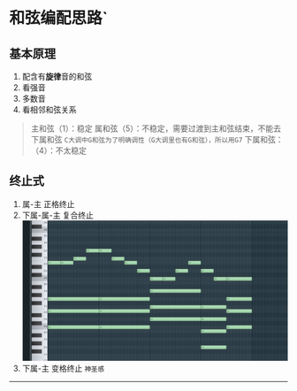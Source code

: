 # 和弦编配思路`

## 基本原理

1. 配含有**旋律**音的和弦
2. 看强音
3. 多数音
4. 看相邻和弦关系

> 主和弦（1）：稳定
> 属和弦（5）：不稳定，需要过渡到主和弦结束，不能去下属和弦 `C大调中G和弦为了明确调性（G大调里也有G和弦），所以用G7`
> 下属和弦：（4）：不太稳定

## 终止式

1. 属-主 正格终止
2. 下属-属-主 复合终止    ![复合终止](images/复合终止.png "复合终止")
3. 下属-主 变格终止 `神圣感`

---

